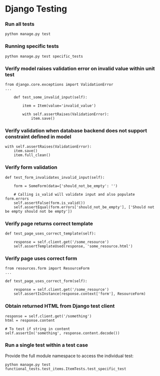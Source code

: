# Django Testing

### Run all tests

    python manage.py test
    
### Running specific tests

    python manage.py test specific_tests
    
### Verify model raises validation error on invalid value within unit test

    from django.core.exceptions import ValidationError
    ...
    
        def test_some_invalid_input(self):
            
            item = Item(value='invalid_value')
            
            with self.assertRaises(ValidationError):
                item.save()
                
### Verify validation when database backend does not support constraint defined in model

    with self.assertRaises(ValidationError):
        item.save()
        item.full_clean()
        
### Verify form validation

    def test_form_invalidates_invalid_input(self):
    
        form = SomeForm(data={'should_not_be_empty': '')
        
        # Calling is_valid will validate input and also populate form.errors
        self.assertFalse(form.is_valid())
        self.assertEqual(form.errors['should_not_be_empty'], ['Should not be empty should not be empty'])

### Verify page returns correct template

    def test_page_uses_correct_template(self):
    
        response = self.client.get('/some_resource')
        self.assertTemplateUsed(response, 'some_resource.html')

### Verify page uses correct form

    from resources.form import ResourceForm
    ...
    
    def test_page_uses_correct_form(self):
    
        response = self.client.get('/some_resource')
        self.assertIsInstance(response.context['form'], ResourceForm)

### Obtain returned HTML from Django test client

    response = self.client.get('/something')
    html = response.content
    
    # To test if string in content
    self.assertIn('something', response.content.decode())
    
### Run a single test within a test case

Provide the full module namespace to access the individual test:

    python manage.py test functional_tests.test_items.ItemTests.test_specific_test
